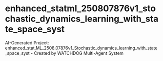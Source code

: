 # enhanced_statml_250807876v1_stochastic_dynamics_learning_with_state_space_syst
AI-Generated Project: enhanced_stat.ML_2508.07876v1_Stochastic_dynamics_learning_with_state_space_syst - Created by WATCHDOG Multi-Agent System
